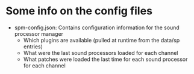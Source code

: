# Some info on the config files
- spm-config.json: Contains configuration information for the sound processor manager
    - Which plugins are available (pulled at runtime from the data/sp entries)
    - What were the last sound processors loaded for each channel
    - What patches were loaded the last time for each sound processor for each channel